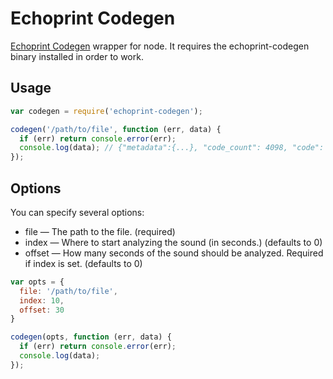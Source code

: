 Echoprint Codegen
=================

[Echoprint Codegen](https://github.com/echonest/echoprint-codegen) wrapper for node.
It requires the echoprint-codegen binary installed in order to work.

Usage
-----

```javascript
var codegen = require('echoprint-codegen');

codegen('/path/to/file', function (err, data) {
  if (err) return console.error(err);
  console.log(data); // {"metadata":{...}, "code_count": 4098, "code": "eJzFn..."}
});
```

Options
-------

You can specify several options:
* file — The path to the file. (required)
* index — Where to start analyzing the sound (in seconds.) (defaults to 0)
* offset — How many seconds of the sound should be analyzed. Required if index is set. (defaults to 0)

```javascript
var opts = {
  file: '/path/to/file',
  index: 10,
  offset: 30
}

codegen(opts, function (err, data) {
  if (err) return console.error(err);
  console.log(data);
});
```